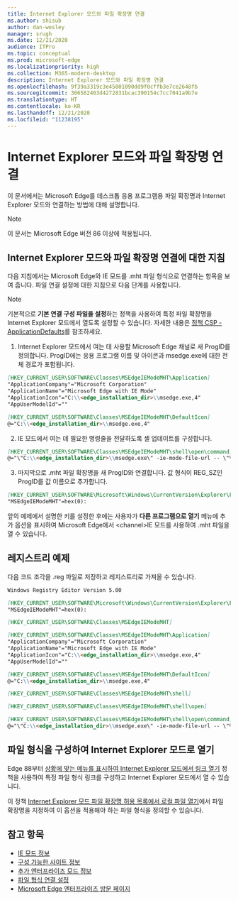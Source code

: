 ```yaml
---
title: Internet Explorer 모드와 파일 확장명 연결
ms.author: shisub
author: dan-wesley
manager: srugh
ms.date: 12/21/2020
audience: ITPro
ms.topic: conceptual
ms.prod: microsoft-edge
ms.localizationpriority: high
ms.collection: M365-modern-desktop
description: Internet Explorer 모드와 파일 확장명 연결
ms.openlocfilehash: 9f39a3319c3e45001090dd9f0cffb3e7ce2648fb
ms.sourcegitcommit: 306582403d4272831bcac390154c7cc7041a9b7e
ms.translationtype: HT
ms.contentlocale: ko-KR
ms.lasthandoff: 12/21/2020
ms.locfileid: "11238195"
---
```

# Internet Explorer 모드와 파일 확장명 연결

이 문서에서는 Microsoft Edge를 데스크톱 응용 프로그램용 파일 확장명과 Internet Explorer 모드와 연결하는 방법에 대해 설명합니다.

> [!NOTE]
> 이 문서는 Microsoft Edge 버전 86 이상에 적용됩니다.

## Internet Explorer 모드와 파일 확장명 연결에 대한 지침

다음 지침에서는 Microsoft Edge와 IE 모드를 .mht 파일 형식으로 연결하는 항목을 보여 줍니다. 파일 연결 설정에 대한 지침으로 다음 단계를 사용합니다.

> [!NOTE]
> 기본적으로 **기본 연결 구성 파일을 설정**하는 정책을 사용하여 특정 파일 확장명을 Internet Explorer 모드에서 열도록 설정할 수 있습니다. 자세한 내용은 [정책 CSP - ApplicationDefaults](https://docs.microsoft.com/windows/client-management/mdm/policy-csp-applicationdefaults#applicationdefaults-defaultassociationsconfiguration)를 참조하세요.

1. Internet Explorer 모드에서 여는 데 사용할 Microsoft Edge 채널로 새 ProgID를 정의합니다. ProgID에는 응용 프로그램 이름 및 아이콘과 msedge.exe에 대한 전체 경로가 포함됩니다.

```markdown
[HKEY_CURRENT_USER\SOFTWARE\Classes\MSEdgeIEModeMHT\Application]
"ApplicationCompany"="Microsoft Corporation"
"ApplicationName"="Microsoft Edge with IE Mode"
"ApplicationIcon"="C:\\<edge_installation_dir>\\msedge.exe,4"
"AppUserModelId"=""
```

```markdown
[HKEY_CURRENT_USER\SOFTWARE\Classes\MSEdgeIEModeMHT\DefaultIcon]
@="C:\\<edge_installation_dir>\\msedge.exe,4"
```

2. IE 모드에서 여는 데 필요한 명령줄을 전달하도록 셸 업데이트를 구성합니다.

```markdown
[HKEY_CURRENT_USER\SOFTWARE\Classes\MSEdgeIEModeMHT\shell\open\command]
@="\"C:\\<edge_installation_dir>\\msedge.exe\" -ie-mode-file-url -- \"%1\""
```

3. 마지막으로 .mht 파일 확장명을 새 ProgID와 연결합니다. 값 형식이 REG_SZ인 ProgID를 값 이름으로 추가합니다.

```markdown
[HKEY_CURRENT_USER\SOFTWARE\Microsoft\Windows\CurrentVersion\Explorer\FileExts\.mht\OpenWithProgids]
"MSEdgeIEModeMHT"=hex(0):
```

앞의 예제에서 설명한 키를 설정한 후에는 사용자가 **다른 프로그램으로 열기** 메뉴에 추가 옵션을 표시하여 Microsoft Edge에서 \<channel\>IE 모드를 사용하여 .mht 파일을 열 수 있습니다.

## 레지스트리 예제

다음 코드 조각을 .reg 파일로 저장하고 레지스트리로 가져올 수 있습니다.

```markdown
Windows Registry Editor Version 5.00

[HKEY_CURRENT_USER\SOFTWARE\Microsoft\Windows\CurrentVersion\Explorer\FileExts\.mht\OpenWithProgids]
"MSEdgeIEModeMHT"=hex(0):

[HKEY_CURRENT_USER\SOFTWARE\Classes\MSEdgeIEModeMHT]

[HKEY_CURRENT_USER\SOFTWARE\Classes\MSEdgeIEModeMHT\Application]
"ApplicationCompany"="Microsoft Corporation"
"ApplicationName"="Microsoft Edge with IE Mode"
"ApplicationIcon"="C:\\<edge_installation_dir>\\msedge.exe,4"
"AppUserModelId"=""

[HKEY_CURRENT_USER\SOFTWARE\Classes\MSEdgeIEModeMHT\DefaultIcon]
@="C:\\<edge_installation_dir>\\msedge.exe,4"

[HKEY_CURRENT_USER\SOFTWARE\Classes\MSEdgeIEModeMHT\shell]

[HKEY_CURRENT_USER\SOFTWARE\Classes\MSEdgeIEModeMHT\shell\open]

[HKEY_CURRENT_USER\SOFTWARE\Classes\MSEdgeIEModeMHT\shell\open\command]
@="\"C:\\<edge_installation_dir>\\msedge.exe\" -ie-mode-file-url -- \"%1\""

```
## 파일 형식을 구성하여 Internet Explorer 모드로 열기

Edge 88부터 [상황에 맞는 메뉴를 표시하여 Internet Explorer 모드에서 링크 열기](https://docs.microsoft.com/deployedge/microsoft-edge-policies#show-context-menu-to-open-a-link-in-internet-explorer-mode) 정책을 사용하여 특정 파일 형식 링크를 구성하고 Internet Explorer 모드에서 열 수 있습니다. 

이 정책 [Internet Explorer 모드 파일 확장명 허용 목록에서 로컬 파일 열기](https://docs.microsoft.com/deployedge/microsoft-edge-policies#internetexplorerintegrationlocalfileextensionallowlist)에서 파일 확장명을 지정하여 이 옵션을 적용해야 하는 파일 형식을 정의할 수 있습니다. 

## 참고 항목

- [IE 모드 정보](https://docs.microsoft.com/deployedge/edge-ie-mode)
- [구성 가능한 사이트 정보](https://docs.microsoft.com/deployedge/edge-learnmore-configurable-sites-ie-mode)
- [추가 엔터프라이즈 모드 정보](https://docs.microsoft.com/internet-explorer/ie11-deploy-guide/enterprise-mode-overview-for-ie11)
- [파일 형식 연결 설정](https://docs.microsoft.com/windows/win32/shell/fa-file-types)
- [Microsoft Edge 엔터프라이즈 방문 페이지](https://aka.ms/EdgeEnterprise)

